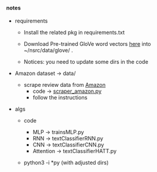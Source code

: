 
#### notes 
* requirements 
  - Install the related pkg in requirements.txt 
  - Download Pre-trained GloVe word vectors [here](https://nlp.stanford.edu/projects/glove/) into ~/nsrc/data/glove/ .

  - Notices: you need to update some dirs in the code 

* Amazon dataset -> data/ 
  - scrape review data from [Amazon](www.amazon.com) 
    + code -> [scraper_amazon.py](https://github.com/muyun/dev.deeplearning/blob/master/src/scraper_amazon.py)
    + follow the instructions 

* algs 
  - code 
    + MLP -> trainsMLP.py 
    + RNN -> textClassifierRNN.py 
    + CNN -> textClassifierCNN.py 
    + Attention -> textClassifierHATT.py 
         

  - python3 -i *py (with adjusted dirs)

